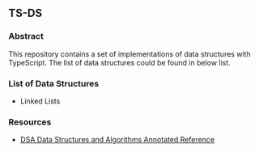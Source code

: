 ## TS-DS

### Abstract

This repository contains a set of implementations of data structures with TypeScript. The list of data structures could be found in below list.

### List of Data Structures

- Linked Lists

### Resources

- [DSA Data Structures and Algorithms Annotated Reference](https://www.academia.edu/30843807/DSA_Data_Structures_and_Algorithms_Annotated_Reference_with_Examples)
